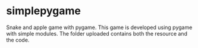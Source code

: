 # simplepygame
Snake and apple game with pygame.
This game is developed using pygame with simple modules.
The folder uploaded contains both the resource and the code.
